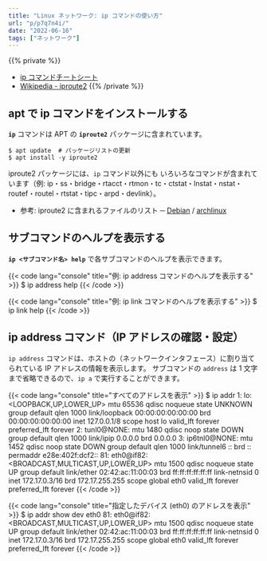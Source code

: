 ```yaml
---
title: "Linux ネットワーク: ip コマンドの使い方"
url: "p/p7q7n4i/"
date: "2022-06-16"
tags: ["ネットワーク"]
---
```


{{% private %}}
- [ip コマンドチートシート](https://access.redhat.com/sites/default/files/attachments/rh_ip_command_cheatsheet_1214_jcs_print_ja4.pdf)
- [Wikipedia - iproute2](https://ja.wikipedia.org/wiki/Iproute2)
{{% /private %}}

apt で ip コマンドをインストールする
----

__`ip`__ コマンドは APT の __`iproute2`__ パッケージに含まれています。

```console
$ apt update  # パッケージリストの更新
$ apt install -y iproute2
```

iproute2 パッケージには、`ip` コマンド以外にも いろいろなコマンドが含まれています（例: ip・ss・bridge・rtacct・rtmon・tc・ctstat・lnstat・nstat・routef・routel・rtstat・tipc・arpd・devlink）。

- 参考: iproute2 に含まれるファイルのリスト ─ [Debian](https://packages.debian.org/sid/amd64/iproute2/filelist) / [archlinux](https://archlinux.org/packages/core/x86_64/iproute2/files/)


サブコマンドのヘルプを表示する
----

__`ip <サブコマンド名> help`__ で各サブコマンドのヘルプを表示できます。

{{< code lang="console" title="例: ip address コマンドのヘルプを表示する" >}}
$ ip address help
{{< /code >}}

{{< code lang="console" title="例: ip link コマンドのヘルプを表示する" >}}
$ ip link help
{{< /code >}}


ip address コマンド（IP アドレスの確認・設定）
----

`ip address` コマンドは、ホストの（ネットワークインタフェース）に割り当てられている IP アドレスの情報を表示します。
サブコマンドの `address` は 1 文字まで省略できるので、`ip a` で実行することができます。

{{< code lang="console" title="すべてのアドレスを表示" >}}
$ ip addr
1: lo: <LOOPBACK,UP,LOWER_UP> mtu 65536 qdisc noqueue state UNKNOWN group default qlen 1000
    link/loopback 00:00:00:00:00:00 brd 00:00:00:00:00:00
    inet 127.0.0.1/8 scope host lo
       valid_lft forever preferred_lft forever
2: tunl0@NONE: <NOARP> mtu 1480 qdisc noop state DOWN group default qlen 1000
    link/ipip 0.0.0.0 brd 0.0.0.0
3: ip6tnl0@NONE: <NOARP> mtu 1452 qdisc noop state DOWN group default qlen 1000
    link/tunnel6 :: brd :: permaddr e28e:402f:dcf2::
81: eth0@if82: <BROADCAST,MULTICAST,UP,LOWER_UP> mtu 1500 qdisc noqueue state UP group default 
    link/ether 02:42:ac:11:00:03 brd ff:ff:ff:ff:ff:ff link-netnsid 0
    inet 172.17.0.3/16 brd 172.17.255.255 scope global eth0
       valid_lft forever preferred_lft forever
{{< /code >}}

{{< code lang="console" title="指定したデバイス (eth0) のアドレスを表示" >}}
$ ip addr show dev eth0
81: eth0@if82: <BROADCAST,MULTICAST,UP,LOWER_UP> mtu 1500 qdisc noqueue state UP group default 
    link/ether 02:42:ac:11:00:03 brd ff:ff:ff:ff:ff:ff link-netnsid 0
    inet 172.17.0.3/16 brd 172.17.255.255 scope global eth0
       valid_lft forever preferred_lft forever
{{< /code >}}

